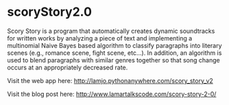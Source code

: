 # scoryStory2.0
Scory Story is a program that automatically creates dynamic soundtracks for written works by analyzing a piece of text and implementing a multinomial Naive Bayes based algorithm to classify paragraphs into literary scenes (e.g., romance scene, fight scene, etc...).
In addition, an algorithm is used to blend paragraphs with similar genres together so that song change occurs at an appropriately decreased rate.

Visit the web app here: http://lamjo.pythonanywhere.com/scory_story_v2

Visit the blog post here: http://www.lamartalkscode.com/scory-story-2-0/
